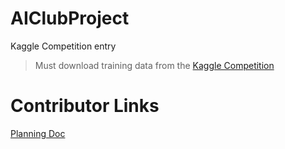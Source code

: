 # AIClubProject
Kaggle Competition entry

> Must download training data from the [Kaggle Competition](https://www.kaggle.com/competitions/optiver-trading-at-the-close)

# Contributor Links
[Planning Doc](https://docs.google.com/document/d/1d51P8bTrxic_y2fIq26oyHE8kS5ZtPqsVnoqZa0NNPQ/edit?usp=sharing)
